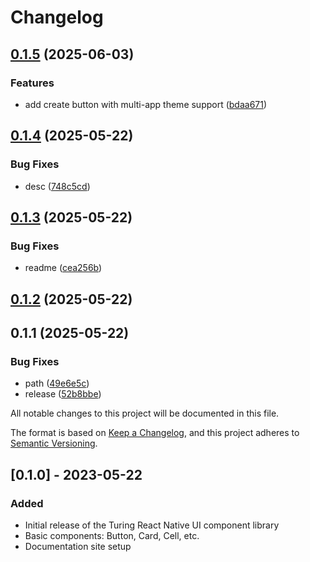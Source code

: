 # Changelog

## [0.1.5](https://github.com/beruro/turing-frontend/compare/v0.1.4...v0.1.5) (2025-06-03)

### Features

- add create button with multi-app theme support ([bdaa671](https://github.com/beruro/turing-frontend/commit/bdaa671f2b443f8aaa325380537a64e935f7857f))

## [0.1.4](https://github.com/beruro/turing-frontend/compare/v0.1.3...v0.1.4) (2025-05-22)

### Bug Fixes

- desc ([748c5cd](https://github.com/beruro/turing-frontend/commit/748c5cdcbe0cb2caaa58de1aab8a132a011a710c))

## [0.1.3](https://github.com/beruro/turing-frontend/compare/v0.1.2...v0.1.3) (2025-05-22)

### Bug Fixes

- readme ([cea256b](https://github.com/beruro/turing-frontend/commit/cea256baaf6f0548c75e9336becbc69fb603883e))

## [0.1.2](https://github.com/beruro/turing-frontend/compare/v0.1.1...v0.1.2) (2025-05-22)

## 0.1.1 (2025-05-22)

### Bug Fixes

- path ([49e6e5c](https://github.com/beruro/turing-frontend/commit/49e6e5c91b2113e15e74c858b10370d7517d98cf))
- release ([52b8bbe](https://github.com/beruro/turing-frontend/commit/52b8bbe2f55efcd6e4f11bd09aee3c02d894b69b))

All notable changes to this project will be documented in this file.

The format is based on [Keep a Changelog](https://keepachangelog.com/en/1.0.0/),
and this project adheres to [Semantic Versioning](https://semver.org/spec/v2.0.0.html).

## [0.1.0] - 2023-05-22

### Added

- Initial release of the Turing React Native UI component library
- Basic components: Button, Card, Cell, etc.
- Documentation site setup
